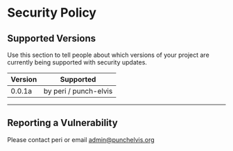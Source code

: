 # Security Policy

## Supported Versions

Use this section to tell people about which versions of your project are
currently being supported with security updates.

| Version | Supported             |
| ------- | --------------------- |
| 0.0.1a  | by peri / punch-elvis |
-----------------------------------

## Reporting a Vulnerability

Please contact peri or email admin@punchelvis.org
